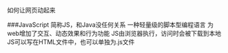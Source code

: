 如何让网页动起来

###JavaScript
    简称JS，和Java没任何关系
    一种轻量级的脚本型编程语言
    为web增加了交互、动态效果和行为功能
    JS由浏览器执行，访问时会被下载到本地
    JS可以写在HTML文件中，也可以单独为.js文件